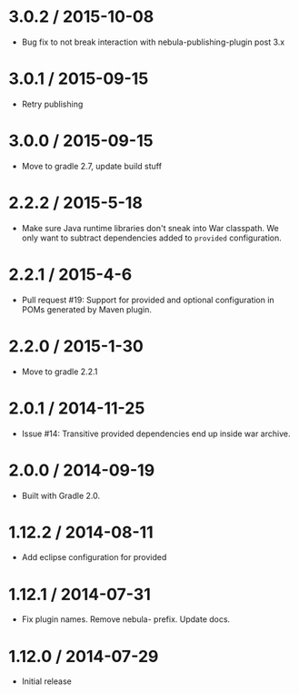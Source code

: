 3.0.2 / 2015-10-08
==================

* Bug fix to not break interaction with nebula-publishing-plugin post 3.x

3.0.1 / 2015-09-15
==================

* Retry publishing

3.0.0 / 2015-09-15
==================

* Move to gradle 2.7, update build stuff

2.2.2 / 2015-5-18
===================

* Make sure Java runtime libraries don't sneak into War classpath. We only want to subtract dependencies added to `provided`
 configuration.

2.2.1 / 2015-4-6
===================

* Pull request #19: Support for provided and optional configuration in POMs generated by Maven plugin.

2.2.0 / 2015-1-30
===================

* Move to gradle 2.2.1

2.0.1 / 2014-11-25
===================

* Issue #14: Transitive provided dependencies end up inside war archive.

2.0.0 / 2014-09-19
===================

* Built with Gradle 2.0.

1.12.2 / 2014-08-11
===================

* Add eclipse configuration for provided

1.12.1 / 2014-07-31
===================

* Fix plugin names. Remove nebula- prefix. Update docs.

1.12.0 / 2014-07-29
==================

* Initial release
